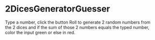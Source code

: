 # 2DicesGeneratorGuesser
Type a number, click the button Roll to generate 2 random numbers from the 2 dices and if the sum of those 2 numbers equals the typed number, color the input green or else in red.
